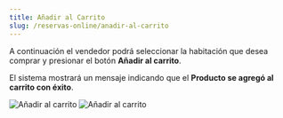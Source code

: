 ```yaml
---
title: Añadir al Carrito
slug: /reservas-online/anadir-al-carrito
---
```


A continuación el vendedor podrá seleccionar la habitación que desea comprar y presionar el botón **Añadir al carrito**.

El sistema mostrará un mensaje indicando que el **Producto se agregó al carrito con éxito**.

![Añadir al carrito](/img/reservas-online/anadir-al-carrito.png)
![Añadir al carrito](/img/reservas-online/mensaje.png)
